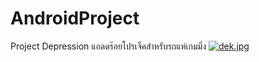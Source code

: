 # AndroidProject
Project Depression แอดดร๊อยโปรเจ็คสำหรับรถแห่เกมมิ่ง
[![dek.jpg](https://i.postimg.cc/HLSBmtRN/dek.jpg)](https://postimg.cc/jW7zQys6)


